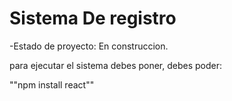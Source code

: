 <h1>Sistema De registro</h1>

-Estado de proyecto: En construccion.

para ejecutar el sistema debes poner, debes poder:

""npm install react""
